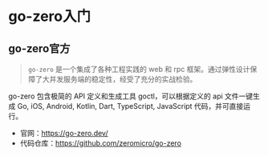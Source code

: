# go-zero入门

## go-zero官方

> `go-zero` 是一个集成了各种工程实践的 web 和 rpc 框架。通过弹性设计保障了大并发服务端的稳定性，经受了充分的实战检验。

go-zero 包含极简的 API 定义和生成工具 goctl，可以根据定义的 api 文件一键生成 Go, iOS, Android, Kotlin, Dart, TypeScript, JavaScript 代码，并可直接运行。

- 官网：<https://go-zero.dev/>
- 代码仓库：<https://github.com/zeromicro/go-zero>
